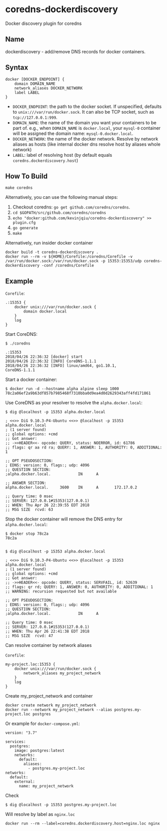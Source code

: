 coredns-dockerdiscovery
===================================

Docker discovery plugin for coredns

Name
----

dockerdiscovery - add/remove DNS records for docker containers.

Syntax
------

    docker [DOCKER_ENDPOINT] {
        domain DOMAIN_NAME
        network_aliases DOCKER_NETWORK
        label LABEL
    }


* `DOCKER_ENDPOINT`: the path to the docker socket. If unspecified, defaults to `unix:///var/run/docker.sock`. It can also be TCP socket, such as `tcp://127.0.0.1:999`.
* `DOMAIN_NAME`: the name of the domain you want your containers to be part of. e.g., when `DOMAIN_NAME` is `docker.local`, your `mysql-0` container will be assigned the domain name: `mysql-0.docker.local`.
* `DOCKER_NETWORK`: the name of the docker network. Resolve by network aliases as hosts (like internal docker dns resolve host by aliases whole network)
* `LABEL`: label of resolving host (by default equals ```coredns.dockerdiscovery.host```)

How To Build
------------

`make coredns`

Alternatively, you can use the following manual steps:

1. Checkout coredns:  `go get github.com/coredns/coredns`.
2. `cd $GOPATH/src/github.com/coredns/coredns`
3. `echo "docker:github.com/kevinjqiu/coredns-dockerdiscovery" >> plugin.cfg`
4. `go generate`
5. `make`

Alternatively, run insider docker container

    docker build -t coredns-dockerdiscovery .
    docker run --rm -v ${HOME}/Corefile:/coredns/Corefile -v /var/run/docker.sock:/var/run/docker.sock -p 15353:15353/udp coredns-dockerdiscovery -conf /coredns/Corefile

Example
-------

`Corefile`:

    .:15353 {
        docker unix:///var/run/docker.sock {
            domain docker.local
        }
        log
    }

Start CoreDNS:

    $ ./coredns

    .:15353
    2018/04/26 22:36:32 [docker] start
    2018/04/26 22:36:32 [INFO] CoreDNS-1.1.1
    2018/04/26 22:36:32 [INFO] linux/amd64, go1.10.1,
    CoreDNS-1.1.1

Start a docker container:

    $ docker run -d --hostname alpha alpine sleep 1000
    78c2a06ef2a9b63df857b7985468f7310bba0d9ea4d0d2629343aff4fd171861

Use CoreDNS as your resolver to resolve the `alpha.docker.local`:

    $ dig @localhost -p 15353 alpha.docker.local

    ; <<>> DiG 9.10.3-P4-Ubuntu <<>> @localhost -p 15353 alpha.docker.local
    ; (1 server found)
    ;; global options: +cmd
    ;; Got answer:
    ;; ->>HEADER<<- opcode: QUERY, status: NOERROR, id: 61786
    ;; flags: qr aa rd ra; QUERY: 1, ANSWER: 1, AUTHORITY: 0, ADDITIONAL: 1

    ;; OPT PSEUDOSECTION:
    ; EDNS: version: 0, flags:; udp: 4096
    ;; QUESTION SECTION:
    ;alpha.docker.local.            IN      A

    ;; ANSWER SECTION:
    alpha.docker.local.     3600    IN      A       172.17.0.2

    ;; Query time: 0 msec
    ;; SERVER: 127.0.0.1#15353(127.0.0.1)
    ;; WHEN: Thu Apr 26 22:39:55 EDT 2018
    ;; MSG SIZE  rcvd: 63

Stop the docker container will remove the DNS entry for `alpha.docker.local`:

    $ docker stop 78c2a
    78c2a


    $ dig @localhost -p 15353 alpha.docker.local

    ; <<>> DiG 9.10.3-P4-Ubuntu <<>> @localhost -p 15353 alpha.docker.local
    ; (1 server found)
    ;; global options: +cmd
    ;; Got answer:
    ;; ->>HEADER<<- opcode: QUERY, status: SERVFAIL, id: 52639
    ;; flags: qr rd; QUERY: 1, ANSWER: 0, AUTHORITY: 0, ADDITIONAL: 1
    ;; WARNING: recursion requested but not available

    ;; OPT PSEUDOSECTION:
    ; EDNS: version: 0, flags:; udp: 4096
    ;; QUESTION SECTION:
    ;alpha.docker.local.            IN      A

    ;; Query time: 0 msec
    ;; SERVER: 127.0.0.1#15353(127.0.0.1)
    ;; WHEN: Thu Apr 26 22:41:38 EDT 2018
    ;; MSG SIZE  rcvd: 47

Can resolve container by network aliases
     
`Corefile`:

    my-project.loc:15353 {
        docker unix:///var/run/docker.sock {
            network_aliases my_project_network
        }
        log
    } 
  
Create my_project_network and container
 
    docker create network my_project_network
    docker run --network my_project_network --alias postgres.my-project.loc postgres

Or example for `docker-compose.yml`:

    version: "3.7"

    services:
      postgres:
        image: postgres:latest
        networks:
          default:
            aliases:
              - postgres.my-project.loc
    networks:
      default:
        external:
          name: my_project_network  
       
Check
       
    $ dig @localhost -p 15353 postgres.my-project.loc

Will resolve by label as ```nginx.loc```

    docker run --rm --label=coredns.dockerdiscovery.host=nginx.loc nginx
